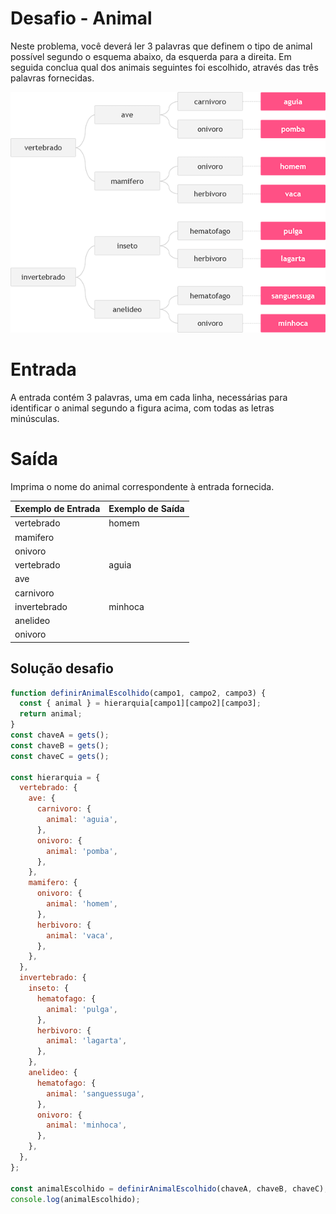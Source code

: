<!-- @format -->

# Desafio - Animal

Neste problema, você deverá ler 3 palavras que definem o tipo de animal possível segundo o esquema abaixo, da esquerda para a direita. Em seguida conclua qual dos animais seguintes foi escolhido, através das três palavras fornecidas.

![Animal](./animal.png)

# Entrada

A entrada contém 3 palavras, uma em cada linha, necessárias para identificar o animal segundo a figura acima, com todas as letras minúsculas.

# Saída

Imprima o nome do animal correspondente à entrada fornecida.

| Exemplo de Entrada | Exemplo de Saída |
| ------------------ | ---------------- |
| vertebrado         | homem            |
| mamifero           |                  |
| onivoro            |                  |
| vertebrado         | aguia            |
| ave                |                  |
| carnivoro          |                  |
| invertebrado       | minhoca          |
| anelideo           |                  |
| onivoro            |                  |

## Solução desafio

```js
function definirAnimalEscolhido(campo1, campo2, campo3) {
  const { animal } = hierarquia[campo1][campo2][campo3];
  return animal;
}
const chaveA = gets();
const chaveB = gets();
const chaveC = gets();

const hierarquia = {
  vertebrado: {
    ave: {
      carnivoro: {
        animal: 'aguia',
      },
      onivoro: {
        animal: 'pomba',
      },
    },
    mamifero: {
      onivoro: {
        animal: 'homem',
      },
      herbivoro: {
        animal: 'vaca',
      },
    },
  },
  invertebrado: {
    inseto: {
      hematofago: {
        animal: 'pulga',
      },
      herbivoro: {
        animal: 'lagarta',
      },
    },
    anelideo: {
      hematofago: {
        animal: 'sanguessuga',
      },
      onivoro: {
        animal: 'minhoca',
      },
    },
  },
};

const animalEscolhido = definirAnimalEscolhido(chaveA, chaveB, chaveC);
console.log(animalEscolhido);
```
